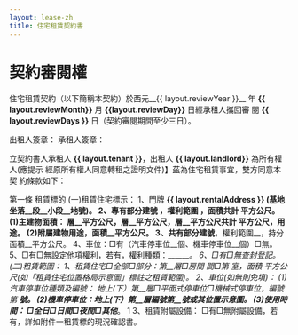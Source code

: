 ```yaml
---
layout: lease-zh
title: 住宅租賃契約書
---
```



# 契約審閱權  
住宅租賃契約（以下簡稱本契約）於西元__{{ layout.reviewYear }}__ 年 __{{ layout.reviewMonth}}__ 月 __{{layout.reviewDay}}__ 日經承租人攜回審 閱 **__{{ layout.reviewDays }}__** 日（契約審閱期間至少三日）。 

出租人簽章： 
承租人簽章： 

立契約書人承租人 __{{ layout.tenant }}__，出租人 __{{ layout.landlord}}__ 為所有權人(應提示 經原所有權人同意轉租之證明文件)】茲為住宅租賃事宜，雙方同意本契 約條款如下： 


第一條 租賃標的 
(一)租賃住宅標示： 
1、門牌 __{{ layout.rentalAddress }} (基地坐落__段__小段__地號)。
2、專有部分建號 ，權利範圍 ，面積共計 平方公尺。 (1)主建物面積： 
__層__平方公尺，__層__平方公尺，__層__平方公尺共計__ 平方公尺，用途__。 
(2)附屬建物用途__，面積__平方公尺。 
3、共有部分建號__，權利範圍__，持分面積__平方公尺。 4、車位：□有（汽車停車位__個、機車停車位__個）□無。 5、□有□無設定他項權利，若有，權利種類：_______。 
6、□有□無查封登記。 
(二)租賃範圍： 
1、租賃住宅□全部□部分：第__層□房間 間□第 室，面積  平方公尺(如「租賃住宅位置格局示意圖」標註之租賃範圍)。 2、車位(如無則免填)： 
(1)汽車停車位種類及編號： 
地上(下）第__層□平面式停車位□機械式停車位，編號第 __號。 
(2)機車停車位：地上(下）第__層編號第__號或其位置示意圖。 (3)使用時間： 
□全日□日間□夜間□其他___。
1 
3、租賃附屬設備： 
□有□無附屬設備，若有，詳如附件一租賃標的現況確認書。 

